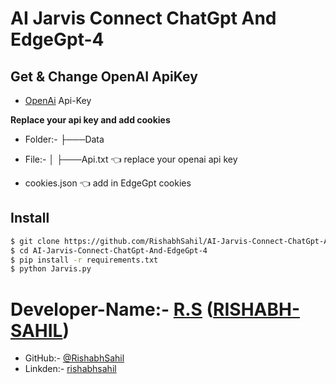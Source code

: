 # AI Jarvis Connect ChatGpt And EdgeGpt-4

## Get & Change OpenAI ApiKey

- [OpenAi](https://beta.openai.com/account/api-keys) Api-Key

**Replace your api key and add cookies** 

- Folder:- ├───Data
-   File:- │   ├───Api.txt 👈 replace your openai api key

- cookies.json 👈 add in EdgeGpt cookies 


## Install

```bash
$ git clone https://github.com/RishabhSahil/AI-Jarvis-Connect-ChatGpt-And-EdgeGpt-4.git
$ cd AI-Jarvis-Connect-ChatGpt-And-EdgeGpt-4
$ pip install -r requirements.txt 
$ python Jarvis.py
```

# Developer-Name:- [R.S](https://instagram.com/ll._pure.soul_.ll) ([RISHABH-SAHIL](https://instagram.com/ll._pure.soul_.ll))
- GitHub:- [@RishabhSahil](https://github.com/RishabhSahil/whatsapp-bot-type-script)
- Linkden:- [rishabhsahil](https://www.linkedin.com/in/rishabhsahil/)
